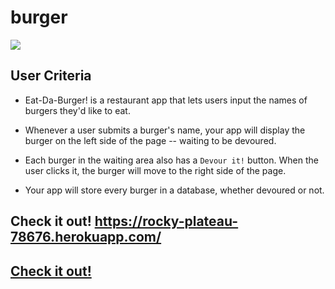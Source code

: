 # burger

<img src="./public/assets/images/MVC With Burgers.gif"/>

## User Criteria

* Eat-Da-Burger! is a restaurant app that lets users input the names of burgers they'd like to eat.

* Whenever a user submits a burger's name, your app will display the burger on the left side of the page -- waiting to be devoured.

* Each burger in the waiting area also has a `Devour it!` button. When the user clicks it, the burger will move to the right side of the page.

* Your app will store every burger in a database, whether devoured or not.

## Check it out! https://rocky-plateau-78676.herokuapp.com/

## <a href="https://rocky-plateau-78676.herokuapp.com/"> Check it out! <a>
